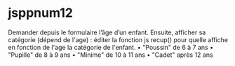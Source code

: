 # jsppnum12
Demander depuis le formulaire l’âge d’un enfant. Ensuite, afficher sa catégorie (dépend de l'age) :
éditer la fonction js recup() pour quelle affiche en fonction de l'age la catégorie de l'enfant.
• "Poussin" de 6 à 7 ans
• "Pupille" de 8 à 9 ans
• "Minime" de 10 à 11 ans
• "Cadet" après 12 ans